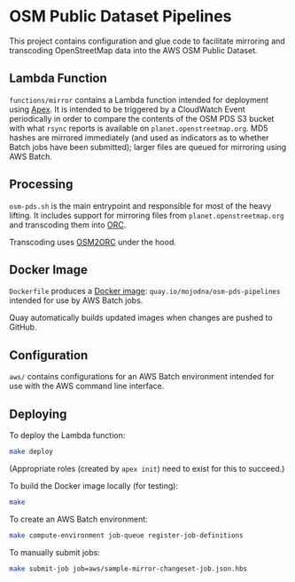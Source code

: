 # OSM Public Dataset Pipelines

This project contains configuration and glue code to facilitate mirroring and
transcoding OpenStreetMap data into the AWS OSM Public Dataset.

## Lambda Function

`functions/mirror` contains a Lambda function intended for deployment using
[Apex](http://apex.run/). It is intended to be triggered by a CloudWatch Event
periodically in order to compare the contents of the OSM PDS S3 bucket with what
`rsync` reports is available on `planet.openstreetmap.org`. MD5 hashes are
mirrored immediately (and used as indicators as to whether Batch jobs have been
submitted); larger files are queued for mirroring using AWS Batch.

## Processing

`osm-pds.sh` is the main entrypoint and responsible for most of the heavy
lifting. It includes support for mirroring files from `planet.openstreetmap.org`
and transcoding them into [ORC](https://orc.apache.org/).

Transcoding uses [OSM2ORC](https://github.com/mojodna/osm2orc) under the hood.

## Docker Image

`Dockerfile` produces a [Docker
image](https://quay.io/repository/mojodna/osm-pds-pipelines):
`quay.io/mojodna/osm-pds-pipelines` intended for use by AWS Batch jobs.

Quay automatically builds updated images when changes are pushed to GitHub.

## Configuration

`aws/` contains configurations for an AWS Batch environment intended for use
with the AWS command line interface.

## Deploying

To deploy the Lambda function:

```bash
make deploy
```

(Appropriate roles (created by `apex init`) need to exist for this to succeed.)

To build the Docker image locally (for testing):

```bash
make
```

To create an AWS Batch environment:

```bash
make compute-environment job-queue register-job-definitions
```

To manually submit jobs:

```bash
make submit-job job=aws/sample-mirror-changeset-job.json.hbs
```
